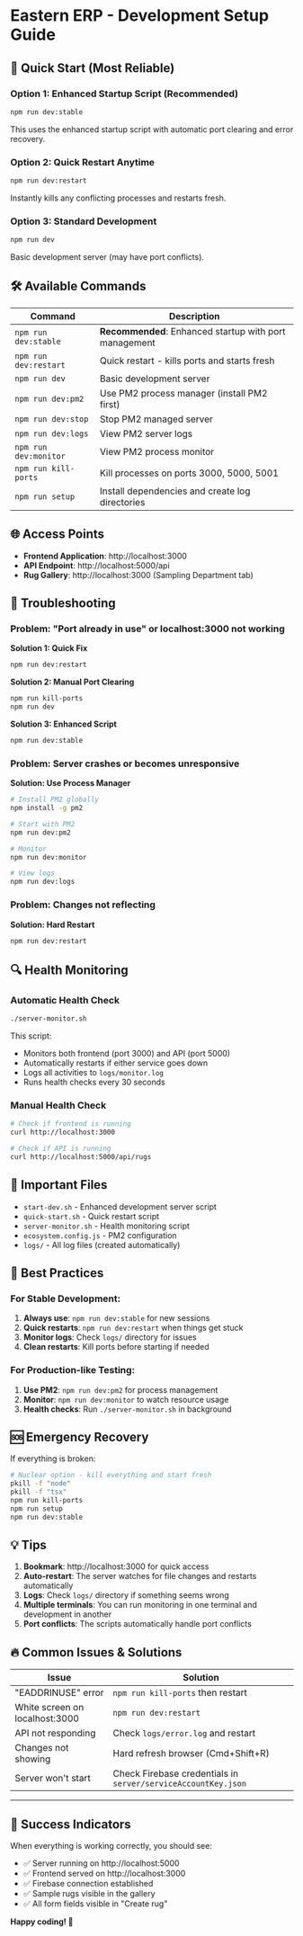 # Eastern ERP - Development Setup Guide

## 🚀 Quick Start (Most Reliable)

### Option 1: Enhanced Startup Script (Recommended)
```bash
npm run dev:stable
```
This uses the enhanced startup script with automatic port clearing and error recovery.

### Option 2: Quick Restart Anytime
```bash
npm run dev:restart
```
Instantly kills any conflicting processes and restarts fresh.

### Option 3: Standard Development
```bash
npm run dev
```
Basic development server (may have port conflicts).

## 🛠️ Available Commands

| Command | Description |
|---------|-------------|
| `npm run dev:stable` | **Recommended**: Enhanced startup with port management |
| `npm run dev:restart` | Quick restart - kills ports and starts fresh |
| `npm run dev` | Basic development server |
| `npm run dev:pm2` | Use PM2 process manager (install PM2 first) |
| `npm run dev:stop` | Stop PM2 managed server |
| `npm run dev:logs` | View PM2 server logs |
| `npm run dev:monitor` | View PM2 process monitor |
| `npm run kill-ports` | Kill processes on ports 3000, 5000, 5001 |
| `npm run setup` | Install dependencies and create log directories |

## 🌐 Access Points

- **Frontend Application**: http://localhost:3000
- **API Endpoint**: http://localhost:5000/api
- **Rug Gallery**: http://localhost:3000 (Sampling Department tab)

## 🔧 Troubleshooting

### Problem: "Port already in use" or localhost:3000 not working

**Solution 1: Quick Fix**
```bash
npm run dev:restart
```

**Solution 2: Manual Port Clearing**
```bash
npm run kill-ports
npm run dev
```

**Solution 3: Enhanced Script**
```bash
npm run dev:stable
```

### Problem: Server crashes or becomes unresponsive

**Solution: Use Process Manager**
```bash
# Install PM2 globally
npm install -g pm2

# Start with PM2
npm run dev:pm2

# Monitor
npm run dev:monitor

# View logs
npm run dev:logs
```

### Problem: Changes not reflecting

**Solution: Hard Restart**
```bash
npm run dev:restart
```

## 🔍 Health Monitoring

### Automatic Health Check
```bash
./server-monitor.sh
```
This script:
- Monitors both frontend (port 3000) and API (port 5000)
- Automatically restarts if either service goes down
- Logs all activities to `logs/monitor.log`
- Runs health checks every 30 seconds

### Manual Health Check
```bash
# Check if frontend is running
curl http://localhost:3000

# Check if API is running  
curl http://localhost:5000/api/rugs
```

## 📁 Important Files

- `start-dev.sh` - Enhanced development server script
- `quick-start.sh` - Quick restart script
- `server-monitor.sh` - Health monitoring script
- `ecosystem.config.js` - PM2 configuration
- `logs/` - All log files (created automatically)

## 🎯 Best Practices

### For Stable Development:
1. **Always use**: `npm run dev:stable` for new sessions
2. **Quick restarts**: `npm run dev:restart` when things get stuck
3. **Monitor logs**: Check `logs/` directory for issues
4. **Clean restarts**: Kill ports before starting if needed

### For Production-like Testing:
1. **Use PM2**: `npm run dev:pm2` for process management
2. **Monitor**: `npm run dev:monitor` to watch resource usage
3. **Health checks**: Run `./server-monitor.sh` in background

## 🆘 Emergency Recovery

If everything is broken:
```bash
# Nuclear option - kill everything and start fresh
pkill -f "node"
pkill -f "tsx" 
npm run kill-ports
npm run setup
npm run dev:stable
```

## 💡 Tips

1. **Bookmark**: http://localhost:3000 for quick access
2. **Auto-restart**: The server watches for file changes and restarts automatically
3. **Logs**: Check `logs/` directory if something seems wrong
4. **Multiple terminals**: You can run monitoring in one terminal and development in another
5. **Port conflicts**: The scripts automatically handle port conflicts

## 🔥 Common Issues & Solutions

| Issue | Solution |
|-------|----------|
| "EADDRINUSE" error | `npm run kill-ports` then restart |
| White screen on localhost:3000 | `npm run dev:restart` |
| API not responding | Check `logs/error.log` and restart |
| Changes not showing | Hard refresh browser (Cmd+Shift+R) |
| Server won't start | Check Firebase credentials in `server/serviceAccountKey.json` |

---

## 🎉 Success Indicators

When everything is working correctly, you should see:
- ✅ Server running on http://localhost:5000
- ✅ Frontend served on http://localhost:3000  
- ✅ Firebase connection established
- ✅ Sample rugs visible in the gallery
- ✅ All form fields visible in "Create rug"

**Happy coding! 🚀**